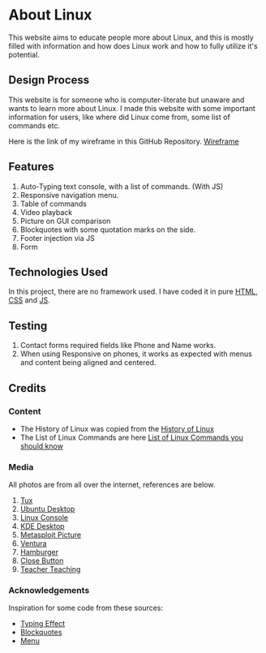
# About Linux

This website aims to educate people more about Linux, and this is mostly filled with information and how does Linux work and how to fully utilize it's potential.
 
## Design Process
 
This website is for someone who is computer-literate but unaware and wants to learn more about Linux.  I made this website with some important information for users, like where did Linux come from, some list of commands etc.

Here is the link of my wireframe in this GitHub Repository. [Wireframe](wireframe/wireframe.xd)
## Features
1. Auto-Typing text console, with a list of commands. (With JS)
2. Responsive navigation menu.
3. Table of commands
4. Video playback
5. Picture on GUI comparison
6. Blockquotes with some quotation marks on the side.
7. Footer injection via JS
8. Form 

## Technologies Used

In this project, there are no framework used. I have coded it in pure [HTML](https://developer.mozilla.org/en-US/docs/Web/HTML), [CSS](https://developer.mozilla.org/en-US/docs/Web/CSS) and [JS](https://developer.mozilla.org/en-US/docs/Web/JavaScript).

## Testing

1. Contact forms required fields like Phone and Name works.
2. When using Responsive on phones, it works as expected with menus and content being aligned and centered.

## Credits

### Content
- The History of Linux was copied from the [History of Linux](https://en.wikipedia.org/wiki/History_of_Linux)
- The List of Linux Commands are here [List of Linux Commands you should know](https://www.hostinger.com/tutorials/linux-commands)

### Media
All photos are from all over the internet, references are below.
1. [Tux](https://commons.wikimedia.org/wiki/File:Tux.png#/media/File:Tux.svg)
2. [Ubuntu Desktop](https://news.itsfoss.com/ubuntu-22-04-release/)
3. [Linux Console](https://commons.wikimedia.org/wiki/File:Knoppix-3.8-boot.png)
4. [KDE Desktop](https://commons.wikimedia.org/wiki/File:KDE_Plasma_5.26_screenshot.png)
5. [Metasploit Picture](https://resources.infosecinstitute.com/topic/vulnerability-scanning-metasploit-part-ii/)
6. [Ventura](https://code2care.org/macos/how-to-screenshot-mac-ventura-13-step-by-step-guide)
7. [Hamburger](https://commons.wikimedia.org/wiki/File:Hamburger_icon_white.svg)
8. [Close Button](https://icons8.com/icons/set/close-button--white)
9. [Teacher Teaching](https://depositphotos.com/11388954/stock-photo-math-teacher.html) 
### Acknowledgements
Inspiration for some code from these sources:
- [Typing Effect](https://stackoverflow.com/questions/51430373/typewriter-effect-curser-goes-to-end-of-screen-then-fixes-itself)
- [Blockquotes](http://callmenick.com/post/styling-blockquotes-with-css-pseudo-classes)
- [Menu](https://github.com/rdefa001/menu)